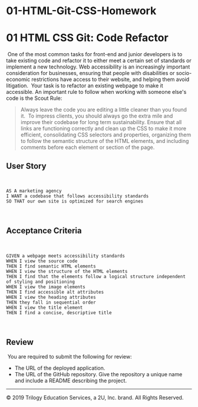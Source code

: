 # 01-HTML-Git-CSS-Homework

# 01 HTML CSS Git: Code Refactor
​
One of the most common tasks for front-end and junior developers is to take existing code and refactor it to either meet a certain set of standards or implement a new technology. Web accessibility is an increasingly important consideration for businesses, ensuring that people with disabilities or socio-economic restrictions have access to their website, and helping them avoid litigation.
​
Your task is to refactor an existing webpage to make it accessible. An important rule to follow when working with someone else's code is the Scout Rule:
​
> Always leave the code you are editing a little cleaner than you found it.
​
To impress clients, you should always go the extra mile and improve their codebase for long term sustainability. Ensure that all links are functioning correctly and clean up the CSS to make it more efficient, consolidating CSS selectors and properties, organizing them to follow the semantic structure of the HTML elements, and including comments before each element or section of the page.
​
## User Story
​
```
AS A marketing agency
I WANT a codebase that follows accessibility standards
SO THAT our own site is optimized for search engines
```
​
## Acceptance Criteria
​
```
GIVEN a webpage meets accessibility standards
WHEN I view the source code
THEN I find semantic HTML elements
WHEN I view the structure of the HTML elements
THEN I find that the elements follow a logical structure independent of styling and positioning
WHEN I view the image elements
THEN I find accessible alt attributes
WHEN I view the heading attributes
THEN they fall in sequential order
WHEN I view the title element
THEN I find a concise, descriptive title
```
​
## Review
​
You are required to submit the following for review:
​
* The URL of the deployed application.
​
* The URL of the GitHub repository. Give the repository a unique name and include a README describing the project.
​
- - -
© 2019 Trilogy Education Services, a 2U, Inc. brand. All Rights Reserved.
